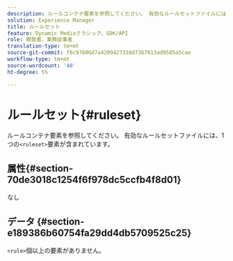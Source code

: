 ```yaml
---
description: ルールコンテナ要素を参照してください。 有効なルールセットファイルには、1つの<ruleset>要素が含まれています。
solution: Experience Manager
title: ルールセット
feature: Dynamic Mediaクラシック，SDK/API
role: 開発者、業務従事者
translation-type: tm+mt
source-git-commit: f6c97606d7a4209427316d7367013ad9585a5cae
workflow-type: tm+mt
source-wordcount: '40'
ht-degree: 5%

---
```



# ルールセット{#ruleset}

ルールコンテナ要素を参照してください。 有効なルールセットファイルには、1つの`<ruleset>`要素が含まれています。

## 属性{#section-70de3018c1254f6f978dc5ccfb4f8d01}

なし

## データ {#section-e189386b60754fa29dd4db5709525c25}

`<rule>`個以上の要素がありません。
